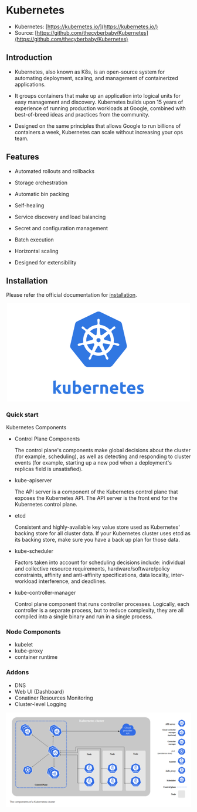 # Kubernetes

- Kubernetes: [https://kubernetes.io/](https://kubernetes.io/)
- Source: [https://github.com/thecyberbaby/Kubernetes](https://github.com/thecyberbaby/Kubernetes)

## Introduction

- Kubernetes, also known as K8s, is an open-source system for automating deployment, scaling, and management of containerized applications.

- It groups containers that make up an application into logical units for easy management and discovery. Kubernetes builds upon 15 years of experience of running production workloads at Google, combined with best-of-breed ideas and practices from the community.

- Designed on the same principles that allows Google to run billions of containers a week, Kubernetes can scale without increasing your ops team.


## Features

- Automated rollouts and rollbacks
  
- Storage orchestration 

- Automatic bin packing

- Self-healing

- Service discovery and load balancing

- Secret and configuration management

- Batch execution

- Horizontal scaling

- Designed for extensibility


## Installation

Please refer the official documentation for [installation](https://kubernetes.io/docs/tasks/tools/).

<p align="center">
    <img src="snaps/Kubernetes_New.png" width="500" />
</p>


### Quick start

Kubernetes Components

- Control Plane Components

  The control plane's components make global decisions about the cluster (for example, scheduling), as well as detecting and responding to cluster events (for example, starting up a new pod when a deployment's replicas field is unsatisfied).

- kube-apiserver 

  The API server is a component of the Kubernetes control plane that exposes the Kubernetes API. The API server is the front end for the Kubernetes control plane.

- etcd

  Consistent and highly-available key value store used as Kubernetes' backing store for all cluster data.
  If your Kubernetes cluster uses etcd as its backing store, make sure you have a back up plan for those data.

- kube-scheduler 

  Factors taken into account for scheduling decisions include: individual and collective resource requirements, hardware/software/policy constraints, affinity and anti-affinity specifications, data locality, inter-workload interference, and deadlines.

- kube-controller-manager 

  Control plane component that runs controller processes. Logically, each controller is a separate process, but to reduce complexity, they are all compiled into a single binary and run in a single process.


### Node Components 

 - kubelet
 - kube-proxy
 - container runtime

### Addons

 - DNS
 - Web UI (Dashboard)
 - Conatiner Resources Monitoring
 - Cluster-level Logging


 <p align="center">
    <img src="snaps/k8sComponents.png" width="900" />
</p>

